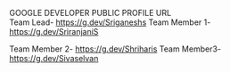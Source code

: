 GOOGLE DEVELOPER PUBLIC PROFILE URL  
Team Lead- https://g.dev/Sriganeshs 
Team Member 1- https://g.dev/SriranjaniS 
  
Team Member 2- https://g.dev/Shriharis 
Team Member3-https://g.dev/Sivaselvan 
 
